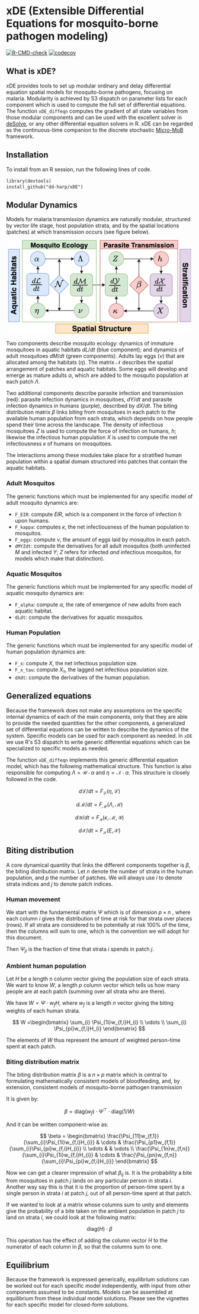# xDE (Extensible Differential Equations for mosquito-borne pathogen modeling)

<!-- badges: start -->
[![R-CMD-check](https://github.com/dd-harp/xDE/workflows/R-CMD-check/badge.svg)](https://github.com/dd-harp/xDE/actions)
[![codecov](https://codecov.io/gh/dd-harp/xDE/branch/main/graph/badge.svg?token=S6WCEH4L8B)](https://codecov.io/gh/dd-harp/xDE)
<!-- badges: end -->

## What is xDE?
  
xDE provides tools to set up modular ordinary and delay differential equation spatial 
models for mosquito-borne pathogens, focusing on malaria. Modularity is achieved
by S3 dispatch on parameter lists for each component which is used to compute
the full set of differential equations. The function `xDE_diffeqn` computes the
gradient of all state variables from those modular components and can be used
with the excellent solver in [deSolve](http://desolve.r-forge.r-project.org/), or
any other differential equation solvers in R. xDE can be regarded as the continuous-time
companion to the discrete stochastic [Micro-MoB](https://github.com/dd-harp/MicroMoB/tree/main)
framework.

## Installation

To install from an R session, run the following lines of code.

```
library(devtools)
install_github("dd-harp/xDE")
```

## Modular Dynamics

Models for malaria transmission dynamics are naturally modular, structured by
vector life stage, host population strata, and by the spatial locations (patches) at
which transmission occurs (see figure below).

<p align="center">
  <img src="man/figures/modularity.png"/>
</p>

Two components describe mosquito ecology: dynamics of immature mosquitoes in aquatic habitats $dL/dt$ (blue component); and dynamics of adult mosquitoes $dM/dt$ (green components). Adults lay eggs ($\nu$) that are allocated among the habitats ($\eta$). The matrix $\mathcal{N}$ describes the spatial arrangement of patches and aquatic habitats. Some eggs will develop and emerge as mature adults $\alpha$, which are added to the mosquito population at each patch $\Lambda$.

Two additional components describe parasite infection and transmission (red): parasite infection dynamics in mosquitoes, $dY/dt$ and parasite infection dynamics in humans (purple), described by $dX/dt$. The biting distribution matrix $\beta$ links biting from mosquitoes in each patch to the available human population from each strata, which depends on how people spend their time across the landscape. The density of infectious mosquitoes $Z$ is used to compute the force of infection on humans, $h$; likewise the infectious human population $X$ is used to compute the net infectiousness $\kappa$ of humans on mosquitoes.

The interactions among these modules take place for a stratified human population within a spatial domain structured into patches that contain the aquatic habitats.

### Adult Mosquitos

The generic functions which must be implemented for any specific model of adult mosquito dynamics are:

  * `F_EIR`:  compute $EIR$, which is a component in the force of infection $h$ upon humans.
  * `F_kappa`: computes $\kappa$, the net infectiousness of the human population to mosquitos.
  * `F_eggs`: compute $\nu$, the amount of eggs laid by mosquitos in each patch.
  * `dMYZdt`: compute the derivatives for all adult mosquitos (both uninfected $M$ and infected $Y$; $Z$ refers for infected _and_ infectious mosquitos, for models which make that distinction).

### Aquatic Mosquitos

The generic functions which must be implemented for any specific model of aquatic mosquito dynamics are:

  * `F_alpha`: compute $\alpha$, the rate of emergence of new adults from each aquatic habitat.
  * `dLdt`: compute the derivatives for aquatic mosquitos.
  
### Human Population

The generic functions which must be implemented for any specific model of human population dynamics are:

  * `F_x`: compute $X$, the net infectious population size.
  * `F_x_tau`: compute $X_{\tau}$, the lagged net infectious population size.
  * `dXdt`: compute the derivatives of the human population.

## Generalized equations

Because the framework does not make any assumptions on the specific internal dynamics
of each of the main components, only that they are able to provide the needed quantities
for the other components, a generalized set of differential equations can be written
to describe the dynamics of the system. Specific models can be used for each component
as needed. In `xDE` we use R's S3 dispatch to write generic differential equations
which can be specialized to specific models as needed.

The function `xDE_diffeqn` implements this generic differential equation model, which
has the following mathematical structure. This function is also responsible for computing
$\Lambda = \mathcal{U}\cdot\alpha$ and $\eta = \mathcal{N}\cdot\alpha$.
This structure is closely followed in the code.

$$
d{\mathcal{L}}/dt = F_{\mathcal{L}} \left(\eta, {\mathcal{L}} \right)
$$

$$
d {\mathcal{M}}/dt = F_{\mathcal{M}} \left(\Lambda, {\mathcal{M}} \right)
$$

$$
d {\mathcal{Y}}/dt = F_{\mathcal{Y}} \left(\kappa, {\mathcal{M}}, {\mathcal{Y}} \right)
$$

$$
d {\mathcal{X}}/dt = F_{\mathcal{X}} \left(E, {\mathcal{X}} \right)
$$

## Biting distribution

A core dynamical quantity that links the different components together is $\beta$, the biting distribution matrix. Let $n$ denote the number of strata in the human population, and $p$ the number of patches. We will always use $i$ to denote strata indices and $j$ to denote patch indices. 

### Human movement

We start with the fundamental matrix $\Psi$ which is of dimension $p\times n$ , where each column $i$ gives the distribution of time at risk for that strata over places (rows). If all strata are considered to be potentially at risk 100% of the time, then the columns will sum to one, which is the convention we will adopt for this document.

Then $\Psi_{ji}$ is the fraction of time that strata $i$ spends in patch $j$.

### Ambient human population

Let $H$ be a length $n$ column vector giving the population size of each strata. We want to know $W$, a length $p$ column vector which tells us how many people are at each patch (summing over all strata who are there).

We have $W = \Psi \cdot w_{f} H$, where $w_{f}$ is a length $n$ vector giving the biting weights of each human strata.

$$
W =\begin{bmatrix}
\sum_{i} \Psi_{1i}w_{f,i}H_{i} \\ \vdots \\ \sum_{i} \Psi_{pi}w_{f,i}H_{i}
\end{bmatrix}
$$

The elements of $W$ thus represent the amount of weighted person-time spent at each patch.

### Biting distribution matrix

The biting distribution matrix $\beta$ is a $n \times p$ matrix which is central to formulating mathematically consistent models of bloodfeeding, and, by extension, consistent models of mosquito-borne pathogen transmission

It is given by:

$$
\beta = \mbox{diag}(w_{f}) \cdot \Psi^{\top} \cdot \mbox{diag}(1/W)
$$

And it can be written component-wise as:

$$
\beta = \begin{bmatrix} 
\frac{\Psi_{11}w_{f,1}}{\sum_{i}\Psi_{1i}w_{f,i}H_{i}} & \cdots & \frac{\Psi_{p1}w_{f,1}}{\sum_{i}\Psi_{pi}w_{f,i}H_{i}} \\
\vdots & & \vdots \\
\frac{\Psi_{1n}w_{f,n}}{\sum_{i}\Psi_{1i}w_{f,i}H_{i}} & \cdots & \frac{\Psi_{pn}w_{f,n}}{\sum_{i}\Psi_{pi}w_{f,i}H_{i}} 
\end{bmatrix}
$$

Now we can get a clearer impression of what $\beta_{ij}$ is. It is the probability a bite from mosquitoes in patch $j$ lands on any particular person in strata $i$. Another way say this is that it is the proportion of person-time spent by a single person in strata $i$ at patch $j$, out of all person-time spent at that patch.

If we wanted to look at a matrix whose columns sum to unity and elements give the probability of a bite taken on the ambient population in patch $j$ to land on strata $i$, we could look at the following matrix:

$$
\mbox{diag}(H) \cdot \beta
$$

This operation has the effect of adding the column vector $H$ to the numerator of each column in $\beta$, so that the columns sum to one.

## Equilibrium

Because the framework is expressed generically, equilibrium solutions can be worked
out for each specific model independently, with input from other components assumed to
be constants. Models can be assembled at equilibrium from these individual model solutions.
Please see the vignettes for each specific model for closed-form solutions.

